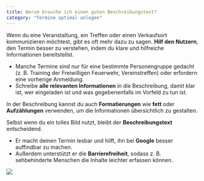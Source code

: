 ```yaml
---
title: Warum brauche ich einen guten Beschreibungstext?
category: "Termine optimal anlegen"
---
```


Wenn du eine Veranstaltung, ein Treffen oder einen Verkaufsort kommunizieren möchtest, gibt es oft mehr dazu zu sagen. **Hilf den Nutzern**, den Termin besser zu verstehen, indem du klare und hilfreiche Informationen bereitstellst.

- Manche Termine sind nur für eine bestimmte Personengruppe gedacht (z. B. Training der Freiwilligen Feuerwehr, Vereinstreffen) oder erfordern eine vorherige Anmeldung.
- Schreibe **alle relevanten Informationen** in die Beschreibung, damit klar ist, wer eingeladen ist und was gegebenenfalls im Vorfeld zu tun ist.

In der Beschreibung kannst du auch **Formatierungen** wie **fett** oder **Aufzählungen** verwenden, um die Informationen übersichtlich zu gestalten.

Selbst wenn du ein tolles Bild nutzt, bleibt der **Beschreibungstext** entscheidend.

- Er macht deinen Termin lesbar und hilft, ihn bei **Google** besser auffindbar zu machen.
- Außerdem unterstützt er die **Barrierefreiheit**, sodass z. B. sehbehinderte Menschen die Inhalte leichter erfassen können.

![](/img/hilfe/Termin-Beschreibung.jpg)
